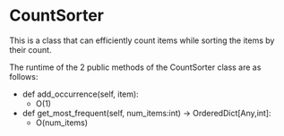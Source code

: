 # CountSorter
This is a class that can efficiently count items while sorting the items by their count.

The runtime of the 2 public methods of the CountSorter class are as follows:

* def add_occurrence(self, item):
  * O(1)
* def get_most_frequent(self, num_items:int) -> OrderedDict[Any,int]:
  * O(num_items)